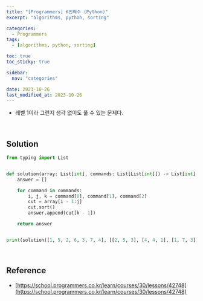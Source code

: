 ```yaml
---
title: "[Programmers] K번째수 (Python)"
excerpt: "algorithms, python, sorting"

categories:
  - Programmers
tags:
  - [algorithms, python, sorting]

toc: true
toc_sticky: true

sidebar:
  nav: "categories"

date: 2023-10-26
last_modified_at: 2023-10-26
---
```


- 레벨 1이라 그런지 생각 없이도 풀 수 있는 문제다.

<br>

## Solution

```python
from typing import List


def solution(array: List[int], commands: List[List[int]]) -> List[int]:
    answer = []

    for command in commands:
        i, j, k = command[0], command[1], command[2]
        cut = array[i - 1:j]
        cut.sort()
        answer.append(cut[k - 1])

    return answer


print(solution([1, 5, 2, 6, 3, 7, 4], [[2, 5, 3], [4, 4, 1], [1, 7, 3]]))
```

<br>

## Reference

- [https://school.programmers.co.kr/learn/courses/30/lessons/42748](https://school.programmers.co.kr/learn/courses/30/lessons/42748)
